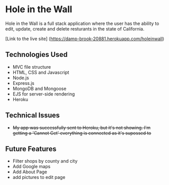 # Hole in the Wall
Hole in the Wall is a full stack application where the user has the ability to edit, update, create and delete resturants in the state of California.

[Link to the live site] (https://damp-brook-20881.herokuapp.com/holeinwall)

## Technologies Used
- MVC file structure
- HTML, CSS and Javascript
- Node.js
- Express.js
- MongoDB and Mongoose
- EJS for server-side rendering
- Heroku 


## Technical Issues
- <s>My app was successfully sent to Heroku, but it's not showing. I'm getting a 'Cannot Get' everything is connected as it's supossed to</s>

## Future Features
- Filter shops by county and city
- Add Google maps 
- Add About Page
- add pictures to edit page

